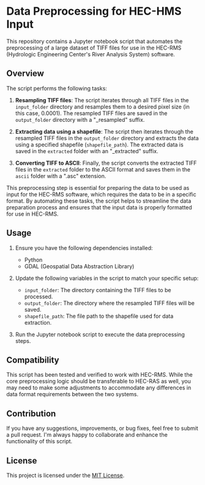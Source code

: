 # Data Preprocessing for HEC-HMS Input

This repository contains a Jupyter notebook script that automates the preprocessing of a large dataset of TIFF files for use in the HEC-RMS (Hydrologic Engineering Center's River Analysis System) software.

## Overview

The script performs the following tasks:

1. **Resampling TIFF files**: The script iterates through all TIFF files in the `input_folder` directory and resamples them to a desired pixel size (in this case, 0.0001). The resampled TIFF files are saved in the `output_folder` directory with a "_resampled" suffix.

2. **Extracting data using a shapefile**: The script then iterates through the resampled TIFF files in the `output_folder` directory and extracts the data using a specified shapefile (`shapefile_path`). The extracted data is saved in the `extracted` folder with an "_extracted" suffix.

3. **Converting TIFF to ASCII**: Finally, the script converts the extracted TIFF files in the `extracted` folder to the ASCII format and saves them in the `ascii` folder with a ".asc" extension.

This preprocessing step is essential for preparing the data to be used as input for the HEC-RMS software, which requires the data to be in a specific format. By automating these tasks, the script helps to streamline the data preparation process and ensures that the input data is properly formatted for use in HEC-RMS.

## Usage

1. Ensure you have the following dependencies installed:
   - Python
   - GDAL (Geospatial Data Abstraction Library)

2. Update the following variables in the script to match your specific setup:
   - `input_folder`: The directory containing the TIFF files to be processed.
   - `output_folder`: The directory where the resampled TIFF files will be saved.
   - `shapefile_path`: The file path to the shapefile used for data extraction.

3. Run the Jupyter notebook script to execute the data preprocessing steps.

## Compatibility

This script has been tested and verified to work with HEC-RMS. While the core preprocessing logic should be transferable to HEC-RAS as well, you may need to make some adjustments to accommodate any differences in data format requirements between the two systems.

## Contribution

If you have any suggestions, improvements, or bug fixes, feel free to submit a pull request. I'm always happy to collaborate and enhance the functionality of this script.

## License

This project is licensed under the [MIT License](LICENSE).
